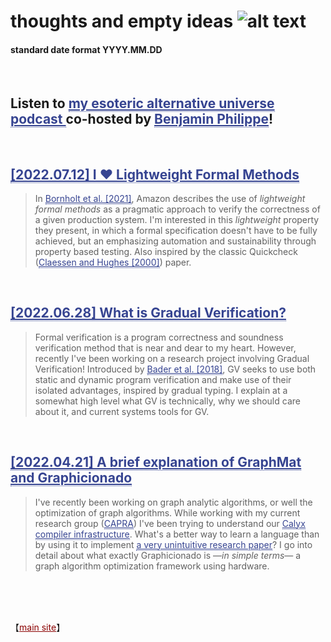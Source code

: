 # thoughts and empty ideas ![alt text](https://jpramos.me/Data/icosi.png)
#### standard date format YYYY.MM.DD

<br>

##  Listen to <a href="https://github.com/Camto/Subjective-Facts" style="color: #364491; border-bottom:1px dotted"> my esoteric alternative universe podcast </a> co-hosted by <a href="https://github.com/Camto" style="color: #364491; border-bottom:1px dotted">Benjamin Philippe</a>!

<br>

<h2>
  <a href="http://blog.jpramos.me/2022.07.12" style="color: #364491; border-bottom:1px dotted">
    [2022.07.12] I ♥ Lightweight Formal Methods
  </a>
</h2>

> In <a href="https://assets.amazon.science/77/5e/4a7c238f4ce890efdc325df83263/using-lightweight-formal-methods-to-validate-a-key-value-storage-node-in-amazon-s3-2.pdf" style="color: #364491; border-bottom:1px dotted">Bornholt et al. [2021]</a>, Amazon describes the use of *lightweight formal methods* as a pragmatic approach to verify the correctness of a given production system. I'm interested in this *lightweight* property they present, in which a formal specification doesn't have to be fully achieved, but an emphasizing automation and sustainability through property based testing. Also inspired by the classic Quickcheck (<a href="https://www.cs.tufts.edu/~nr/cs257/archive/john-hughes/quick.pdf" style="color: #364491; border-bottom:1px dotted">Claessen and Hughes [2000]</a>) paper.

<br>

<h2>
  <a href="http://blog.jpramos.me/2022.06.28" style="color: #364491; border-bottom:1px dotted">
    [2022.06.28] What is Gradual Verification?
  </a>
</h2>

> Formal verification is a program correctness and soundness verification method that is near and dear to my heart. However, recently I've been working on a research project involving Gradual Verification! Introduced by <a href="http://www.cs.cmu.edu/~aldrich/papers/vmcai2018-gradual-verification.pdf" style="color: #364491; border-bottom:1px dotted">Bader et al. [2018]</a>, GV seeks to use both static and dynamic program verification and make use of their isolated advantages, inspired by gradual typing. I explain at a somewhat high level what GV is technically, why we should care about it, and current systems tools for GV.

<br>

<h2>
  <a href="http://blog.jpramos.me/2022.04.21" style="color: #364491; border-bottom:1px dotted">
    [2022.04.21] A brief explanation of GraphMat and Graphicionado
  </a>
</h2>

> I've recently been working on graph analytic algorithms, or well the optimization of graph algorithms. While working with my current research group (<a href="https://capra.cs.cornell.edu" style="color: #364491; border-bottom:1px dotted">CAPRA</a>) I've been trying to understand our <a href="calyxir.org" style="color: #364491; border-bottom:1px dotted">Calyx compiler infrastructure</a>. What's a better way to learn a language than by using it to implement <a href="https://mrmgroup.cs.princeton.edu/papers/taejun_micro16.pdf" style="color: #364491; border-bottom:1px dotted">a very unintuitive research paper</a>? I go into detail about what exactly Graphicionado is —*in simple terms*—  a graph algorithm optimization framework using hardware.


<br>

<br>

<br>

【<a href="https://jpramos.me" style="color: #8B0000; text-align: right">main site</a>】
